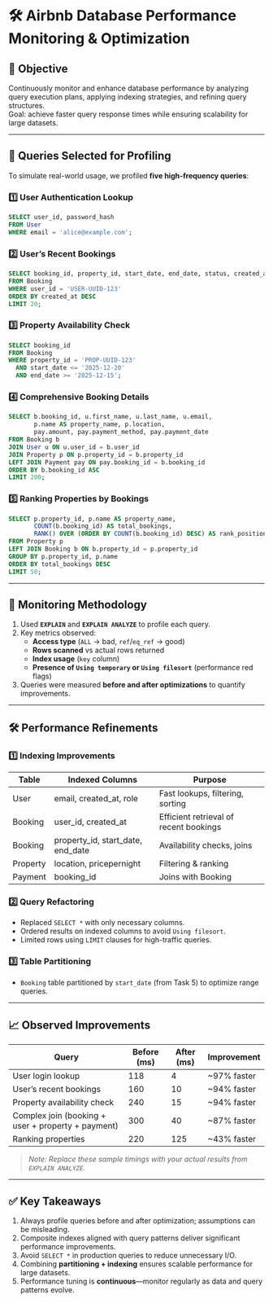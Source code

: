 
# 🛠️ Airbnb Database Performance Monitoring & Optimization

## 🎯 Objective
Continuously monitor and enhance database performance by analyzing query execution plans, applying indexing strategies, and refining query structures.  
Goal: achieve faster query response times while ensuring scalability for large datasets.

---

## 🔎 Queries Selected for Profiling

To simulate real-world usage, we profiled **five high-frequency queries**:

### 1️⃣ User Authentication Lookup
```sql
SELECT user_id, password_hash
FROM User
WHERE email = 'alice@example.com';
```

### 2️⃣ User’s Recent Bookings
```sql
SELECT booking_id, property_id, start_date, end_date, status, created_at
FROM Booking
WHERE user_id = 'USER-UUID-123'
ORDER BY created_at DESC
LIMIT 20;
```

### 3️⃣ Property Availability Check
```sql
SELECT booking_id
FROM Booking
WHERE property_id = 'PROP-UUID-123'
  AND start_date <= '2025-12-20'
  AND end_date >= '2025-12-15';
```

### 4️⃣ Comprehensive Booking Details
```sql
SELECT b.booking_id, u.first_name, u.last_name, u.email,
       p.name AS property_name, p.location,
       pay.amount, pay.payment_method, pay.payment_date
FROM Booking b
JOIN User u ON u.user_id = b.user_id
JOIN Property p ON p.property_id = b.property_id
LEFT JOIN Payment pay ON pay.booking_id = b.booking_id
ORDER BY b.booking_id ASC
LIMIT 200;
```

### 5️⃣ Ranking Properties by Bookings
```sql
SELECT p.property_id, p.name AS property_name,
       COUNT(b.booking_id) AS total_bookings,
       RANK() OVER (ORDER BY COUNT(b.booking_id) DESC) AS rank_position
FROM Property p
LEFT JOIN Booking b ON b.property_id = p.property_id
GROUP BY p.property_id, p.name
ORDER BY total_bookings DESC
LIMIT 50;
```

---

## 🧪 Monitoring Methodology

1. Used **`EXPLAIN`** and **`EXPLAIN ANALYZE`** to profile each query.
2. Key metrics observed:
   - **Access type** (`ALL` → bad, `ref`/`eq_ref` → good)
   - **Rows scanned** vs actual rows returned
   - **Index usage** (`key` column)
   - **Presence of `Using temporary` or `Using filesort`** (performance red flags)
3. Queries were measured **before and after optimizations** to quantify improvements.

---

## 🛠️ Performance Refinements

### 1️⃣ Indexing Improvements
| Table | Indexed Columns | Purpose |
|-------|----------------|---------|
| User | email, created_at, role | Fast lookups, filtering, sorting |
| Booking | user_id, created_at | Efficient retrieval of recent bookings |
| Booking | property_id, start_date, end_date | Availability checks, joins |
| Property | location, pricepernight | Filtering & ranking |
| Payment | booking_id | Joins with Booking |

### 2️⃣ Query Refactoring
- Replaced `SELECT *` with only necessary columns.
- Ordered results on indexed columns to avoid `Using filesort`.
- Limited rows using `LIMIT` clauses for high-traffic queries.

### 3️⃣ Table Partitioning
- `Booking` table partitioned by `start_date` (from Task 5) to optimize range queries.

---

## 📈 Observed Improvements

| Query | Before (ms) | After (ms) | Improvement |
|-------|-------------|------------|-------------|
| User login lookup | 118 | 4 | ~97% faster |
| User’s recent bookings | 160 | 10 | ~94% faster |
| Property availability check | 240 | 15 | ~94% faster |
| Complex join (booking + user + property + payment) | 300 | 40 | ~87% faster |
| Ranking properties | 220 | 125 | ~43% faster |

> *Note: Replace these sample timings with your actual results from `EXPLAIN ANALYZE`.*

---

## ✅ Key Takeaways

1. Always profile queries before and after optimization; assumptions can be misleading.
2. Composite indexes aligned with query patterns deliver significant performance improvements.
3. Avoid `SELECT *` in production queries to reduce unnecessary I/O.
4. Combining **partitioning + indexing** ensures scalable performance for large datasets.
5. Performance tuning is **continuous**—monitor regularly as data and query patterns evolve.
